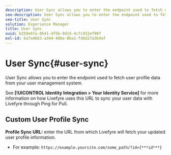 ```yaml
---
description: User Sync allows you to enter the endpoint used to fetch user profile data from your user management system.
seo-description: User Sync allows you to enter the endpoint used to fetch user profile data from your user management system.
seo-title: User Sync
solution: Experience Manager
title: User Sync
uuid: 6259e6fa-0541-4f5b-9d14-4c7c932ef997
exl-id: 6a7a4bb3-a344-48be-8ba1-fd6d27a3b4af
---
```

# User Sync{#user-sync}

User Sync allows you to enter the endpoint used to fetch user profile data from your user management system.

See **[!UICONTROL Identity Integration > Your Identity Service]** for more information on how Livefyre uses this URL to sync your user data with Livefyre through Ping for Pull.

## Custom User Profile Sync

**Profile Sync URL:** enter the URL from which Livefyre will fetch your updated user profile information.
* For example: `https://example.yoursite.com/some_path/?id={***id***}`
